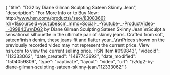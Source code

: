 {
    "title": "DG2 by Diane Gilman Sculpting Sateen Skinny Jean",
    "description": "For More Info or to Buy Now: http:\/\/www.hsn.com\/products\/seo\/8308366?rdr=1&sourceid=youtube&cm_mmc=Social-_-Youtube-_-ProductVideo-_-099843\r\nDG2 by Diane Gilman Sculpting Sateen Skinny Jean \nSculpt a sensational silhouette in the ultimate pair of skinny jeans. Crafted from soft, sateenfinish denim, these jeans fit and flatter your...\r\nPrices shown on the previously recorded video may not represent the current price.  View hsn.com to view the current selling price. HSN Item #099843",
    "videoid": "112333062",
    "date_created": "1497743692",
    "date_modified": "1504059809",
    "type": "captivate",
    "layout": "video",
    "url": "\/v\/dg2-by-diane-gilman-sculpting-sateen-skinny-jean\/112333062"
}